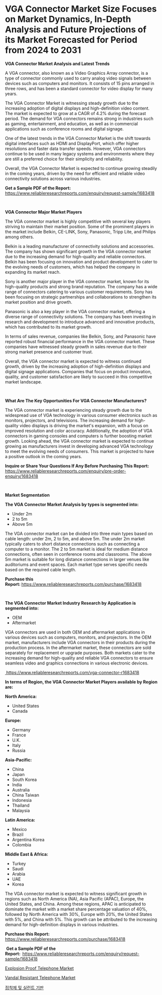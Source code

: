 <p><h1>VGA Connector Market Size Focuses on Market Dynamics, In-Depth Analysis and Future Projections of its Market Forecasted for Period from 2024 to 2031</h1></p><p><strong>VGA Connector Market Analysis and Latest Trends</strong></p>
<p><p>A VGA connector, also known as a Video Graphics Array connector, is a type of connector commonly used to carry analog video signals between devices such as computers and monitors. It consists of 15 pins arranged in three rows, and has been a standard connector for video display for many years.</p><p>The VGA Connector Market is witnessing steady growth due to the increasing adoption of digital displays and high-definition video content. The market is expected to grow at a CAGR of 4.2% during the forecast period. The demand for VGA connectors remains strong in industries such as gaming, entertainment, and education, as well as in commercial applications such as conference rooms and digital signage.</p><p>One of the latest trends in the VGA Connector Market is the shift towards digital interfaces such as HDMI and DisplayPort, which offer higher resolutions and faster data transfer speeds. However, VGA connectors continue to be used in many legacy systems and environments where they are still a preferred choice for their simplicity and reliability.</p><p>Overall, the VGA Connector Market is expected to continue growing steadily in the coming years, driven by the need for efficient and reliable video connectivity solutions across various industries.</p></p>
<p><strong>Get a Sample PDF of the Report:&nbsp;</strong> <a href="https://www.reliableresearchreports.com/enquiry/request-sample/1683418">https://www.reliableresearchreports.com/enquiry/request-sample/1683418</a></p>
<p>&nbsp;</p>
<p><strong>VGA Connector Major Market Players</strong></p>
<p><p>The VGA connector market is highly competitive with several key players striving to maintain their market position. Some of the prominent players in the market include Belkin, CE-LINK, Sony, Panasonic, Tripp Lite, and Philips among others.</p><p>Belkin is a leading manufacturer of connectivity solutions and accessories. The company has shown significant growth in the VGA connector market due to the increasing demand for high-quality and reliable connectors. Belkin has been focusing on innovation and product development to cater to the evolving needs of customers, which has helped the company in expanding its market reach.</p><p>Sony is another major player in the VGA connector market, known for its high-quality products and strong brand reputation. The company has a wide range of connectors catering to various customer requirements. Sony has been focusing on strategic partnerships and collaborations to strengthen its market position and drive growth.</p><p>Panasonic is also a key player in the VGA connector market, offering a diverse range of connectivity solutions. The company has been investing in research and development to introduce advanced and innovative products, which has contributed to its market growth.</p><p>In terms of sales revenue, companies like Belkin, Sony, and Panasonic have reported robust financial performance in the VGA connector market. These companies have witnessed steady growth in sales revenue due to their strong market presence and customer trust.</p><p>Overall, the VGA connector market is expected to witness continued growth, driven by the increasing adoption of high-definition displays and digital signage applications. Companies that focus on product innovation, quality, and customer satisfaction are likely to succeed in this competitive market landscape.</p></p>
<p>&nbsp;</p>
<p><strong>What Are The Key Opportunities For VGA Connector Manufacturers?</strong></p>
<p><p>The VGA connector market is experiencing steady growth due to the widespread use of VGA technology in various consumer electronics such as monitors, projectors, and televisions. The increasing demand for high-quality video displays is driving the market's expansion, with a focus on improved resolution and color accuracy. Additionally, the adoption of VGA connectors in gaming consoles and computers is further boosting market growth. Looking ahead, the VGA connector market is expected to continue growing as manufacturers invest in developing advanced VGA technology to meet the evolving needs of consumers. This market is projected to have a positive outlook in the coming years.</p></p>
<p><strong>Inquire or Share Your Questions If Any Before Purchasing This Report:</strong> <a href="https://www.reliableresearchreports.com/enquiry/pre-order-enquiry/1683418">https://www.reliableresearchreports.com/enquiry/pre-order-enquiry/1683418</a></p>
<p>&nbsp;</p>
<p><strong>Market Segmentation</strong></p>
<p><strong>The VGA Connector Market Analysis by types is segmented into:</strong></p>
<p><ul><li>Under 2m</li><li>2 to 5m</li><li>Above 5m</li></ul></p>
<p><p>The VGA connector market can be divided into three main types based on cable length: under 2m, 2 to 5m, and above 5m. The under 2m market typically caters to short distance connections such as connecting a computer to a monitor. The 2 to 5m market is ideal for medium distance connections, often seen in conference rooms and classrooms. The above 5m market is suitable for long distance connections in larger venues like auditoriums and event spaces. Each market type serves specific needs based on the required cable length.</p></p>
<p><strong>Purchase this Report:&nbsp;</strong><a href="https://www.reliableresearchreports.com/purchase/1683418">https://www.reliableresearchreports.com/purchase/1683418</a></p>
<p>&nbsp;</p>
<p><strong>The VGA Connector Market Industry Research by Application is segmented into:</strong></p>
<p><ul><li>OEM</li><li>Aftermarket</li></ul></p>
<p><p>VGA connectors are used in both OEM and aftermarket applications in various devices such as computers, monitors, and projectors. In the OEM market, manufacturers include VGA connectors in their products during the production process. In the aftermarket market, these connectors are sold separately for replacement or upgrade purposes. Both markets cater to the increasing demand for high-quality and reliable VGA connectors to ensure seamless video and graphics connections in various electronic devices.</p></p>
<p><a href="https://www.reliableresearchreports.com/vga-connector-r1683418">&nbsp;https://www.reliableresearchreports.com/vga-connector-r1683418</a></p>
<p><strong>In terms of Region, the VGA Connector Market Players available by Region are:</strong></p>
<p>
    <p> <strong> North America: </strong>
        <ul>
            <li>United States</li>
            <li>Canada</li>
        </ul>
        </p> 
    <p> <strong> Europe: </strong>
        <ul>
            <li>Germany</li>
            <li>France</li>
            <li>U.K.</li>
            <li>Italy</li>
            <li>Russia</li>
        </ul>
        </p> 
    <p> <strong> Asia-Pacific: </strong>
        <ul>
            <li>China</li>
            <li>Japan</li>
            <li>South Korea</li>
            <li>India</li>
            <li>Australia</li>
            <li>China Taiwan</li>
            <li>Indonesia</li>
            <li>Thailand</li>
            <li>Malaysia</li>
        </ul>
        </p> 
    <p> <strong> Latin America: </strong>
        <ul>
            <li>Mexico</li>
            <li>Brazil</li>
            <li>Argentina Korea</li>
            <li>Colombia</li>
        </ul>
        </p> 
    <p> <strong> Middle East & Africa: </strong>
        <ul>
            <li>Turkey</li>
            <li>Saudi</li>
            <li>Arabia</li>
            <li>UAE</li>
            <li>Korea</li>
        </ul>
    </p>
    </p>
<p><p>The VGA connector market is expected to witness significant growth in regions such as North America (NA), Asia Pacific (APAC), Europe, the United States, and China. Among these regions, APAC is anticipated to dominate the market with a market share percentage valuation of 40%, followed by North America with 30%, Europe with 20%, the United States with 5%, and China with 5%. This growth can be attributed to the increasing demand for high-definition displays in various industries.</p></p>
<p><strong>Purchase this Report: </strong><a href="https://www.reliableresearchreports.com/purchase/1683418">https://www.reliableresearchreports.com/purchase/1683418</a></p>
<p>&nbsp;<strong>Get a Sample PDF of the Report:&nbsp;&nbsp;</strong><a href="https://www.reliableresearchreports.com/enquiry/request-sample/1683418">https://www.reliableresearchreports.com/enquiry/request-sample/1683418</a></p>
<p><strong></strong></p>
<p><p><a href="https://github.com/FassouRP/Market-Research-Report-List-5/blob/main/explosion-proof-telephone-market.md">Explosion Proof Telephone Market</a></p><p><a href="https://github.com/rahu1506/Market-Research-Report-List-4/blob/main/vandal-resistant-telephone-market.md">Vandal Resistant Telephone Market</a></p><p><a href="https://github.com/CarmellaLang1/Market-Research-Report-List-1/blob/main/4853299155027.md">접착제 및 실런트 기판</a></p></p>
